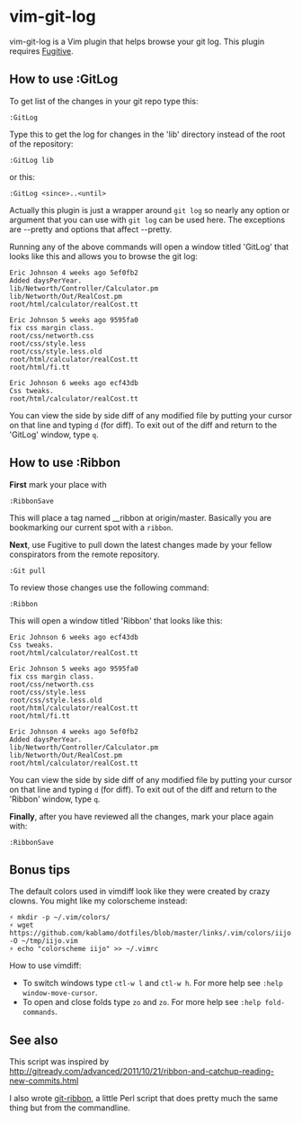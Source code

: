 vim-git-log
==========

vim-git-log is a Vim plugin that helps browse your git log.  This plugin
requires [Fugitive](https://github.com/tpope/vim-fugitive).

How to use :GitLog
-------------

To get list of the changes in your git repo type this:

    :GitLog

Type this to get the log for changes in the 'lib' directory instead of the root
of the repository:

    :GitLog lib

or this:

    :GitLog <since>..<until>

Actually this plugin is just a wrapper around `git log` so nearly any option or
argument that you can use with `git log` can be used here.  The exceptions are
--pretty and options that affect --pretty.   

Running any of the above commands will open a window titled 'GitLog' that looks
like this and allows you to browse the git log:

    Eric Johnson 4 weeks ago 5ef0fb2
    Added daysPerYear.
    lib/Networth/Controller/Calculator.pm
    lib/Networth/Out/RealCost.pm
    root/html/calculator/realCost.tt

    Eric Johnson 5 weeks ago 9595fa0
    fix css margin class.
    root/css/networth.css
    root/css/style.less
    root/css/style.less.old
    root/html/calculator/realCost.tt
    root/html/fi.tt

    Eric Johnson 6 weeks ago ecf43db
    Css tweaks.
    root/html/calculator/realCost.tt

You can view the side by side diff of any modified file by putting your cursor
on that line and typing `d` (for diff).  To exit out of the diff and return to
the 'GitLog' window, type `q`.


How to use :Ribbon
-------------

**First** mark your place with

    :RibbonSave

This will place a tag named __ribbon at origin/master.  Basically you are
bookmarking our current spot with a `ribbon`.

**Next**, use Fugitive to pull down the latest changes made by your fellow conspirators from the
remote repository.  

    :Git pull

To review those changes use the following command:

    :Ribbon

This will open a window titled 'Ribbon' that looks like this:

    Eric Johnson 6 weeks ago ecf43db
    Css tweaks.
    root/html/calculator/realCost.tt

    Eric Johnson 5 weeks ago 9595fa0
    fix css margin class.
    root/css/networth.css
    root/css/style.less
    root/css/style.less.old
    root/html/calculator/realCost.tt
    root/html/fi.tt

    Eric Johnson 4 weeks ago 5ef0fb2
    Added daysPerYear.
    lib/Networth/Controller/Calculator.pm
    lib/Networth/Out/RealCost.pm
    root/html/calculator/realCost.tt

You can view the side by side diff of any modified file by putting your cursor
on that line and typing `d` (for diff).  To exit out of the diff and return to
the 'Ribbon' window, type `q`.

**Finally**, after you have reviewed all the changes, mark your place again with:

    :RibbonSave

Bonus tips
----------

The default colors used in vimdiff look like they were created by crazy clowns.
You might like my colorscheme instead:

    ⚡ mkdir -p ~/.vim/colors/
    ⚡ wget https://github.com/kablamo/dotfiles/blob/master/links/.vim/colors/iijo.vim -O ~/tmp/iijo.vim
    ⚡ echo "colorscheme iijo" >> ~/.vimrc

How to use vimdiff:
 - To switch windows type `ctl-w l` and `ctl-w h`.  For more help see `:help window-move-cursor`.
 - To open and close folds type `zo` and `zo`.  For more help see `:help fold-commands`.

See also
--------

This script was inspired by
http://gitready.com/advanced/2011/10/21/ribbon-and-catchup-reading-new-commits.html

I also wrote [git-ribbon](https://github.com/kablamo/git-ribbon), a little Perl
script that does pretty much the same thing but from the commandline.
